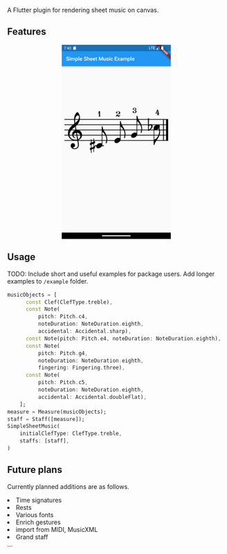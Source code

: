 <!-- 
This README describes the package. If you publish this package to pub.dev,
this README's contents appear on the landing page for your package.

For information about how to write a good package README, see the guide for
[writing package pages](https://dart.dev/guides/libraries/writing-package-pages). 

For general information about developing packages, see the Dart guide for
[creating packages](https://dart.dev/guides/libraries/create-library-packages)
and the Flutter guide for
[developing packages and plugins](https://flutter.dev/developing-packages). 
-->

A Flutter plugin for rendering sheet music on canvas.

## Features

<img src="Screenshot_1710153630.png" width="50%" style="display: block; margin: auto;">

## Usage

TODO: Include short and useful examples for package users. Add longer examples
to `/example` folder. 

```dart
musicObjects = [
      const Clef(ClefType.treble),
      const Note(
          pitch: Pitch.c4,
          noteDuration: NoteDuration.eighth,
          accidental: Accidental.sharp),
      const Note(pitch: Pitch.e4, noteDuration: NoteDuration.eighth),
      const Note(
          pitch: Pitch.g4,
          noteDuration: NoteDuration.eighth,
          fingering: Fingering.three),
      const Note(
          pitch: Pitch.c5,
          noteDuration: NoteDuration.eighth,
          accidental: Accidental.doubleFlat),
    ];
measure = Measure(musicObjects);
staff = Staff([measure]);
SimpleSheetMusic(
    initialClefType: ClefType.treble,
    staffs: [staff],
)
```

## Future plans
Currently planned additions are as follows.

<li>Time signatures<br>
<li>Rests<br>
<li>Various fonts<br>
<li>Enrich gestures<br>
<li>import from MIDI, MusicXML<br>
<li>Grand staff<br>
...
